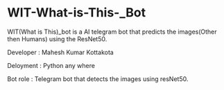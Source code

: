 # WIT-What-is-This-_Bot
WIT(What is This)_bot is a AI telegram bot that predicts the images(Other then Humans) using the ResNet50.


Developer : Mahesh Kumar Kottakota

Deloyment : Python any where 

Bot role : Telegram bot that detects the images using resNet50.



